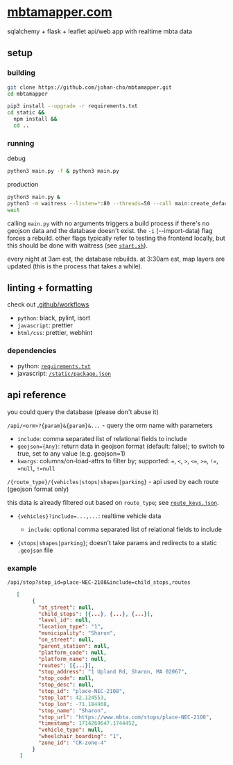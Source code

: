 # [mbtamapper.com](https://mbtamapper.com/)

sqlalchemy + flask + leaflet api/web app with realtime mbta data

## setup

### building

```sh
git clone https://github.com/johan-cho/mbtamapper.git
cd mbtamapper
```

```sh
pip3 install --upgrade -r requirements.txt
cd static && 
  npm install && 
  cd ..
```

### running

debug

```sh
python3 main.py -f & python3 main.py
```

production

```sh
python3 main.py &
python3 -m waitress --listen=*:80 --threads=50 --call main:create_default_app &
wait
```

calling `main.py` with no arguments triggers a build process if there's no geojson data and the database doesn't exist. the `-i` (--import-data) flag forces a rebuild. other flags typically refer to testing the frontend locally, but this should be done with waitress (see [`start.sh`](start.sh)).

every night at 3am est, the database rebuilds. at 3:30am est, map layers are updated (this is the process that takes a while).

## linting + formatting

check out [.github/workflows](.github/workflows)

- `python`: black, pylint, isort
- `javascript`: prettier
- `html/css`: prettier, webhint

### dependencies

- python: [`requirements.txt`](requirements.txt)
- javascript: [`/static/package.json`](static/package.json)

## api reference

you could query the database (please don't abuse it)

`/api/<orm>?{param}&{param}&...` - query the orm name with parameters

- `include`: comma separated list of relational fields to include
- `geojson={Any}`: return data in geojson format (default: false); to switch to true, set to any value (e.g. geojson=1)
- `kwargs`: columns/on-load-attrs to filter by; supported: `=`, `<`, `>`, `<=`, `>=`, `!=`, `=null`, `!=null`

`/{route_type}/{vehicles|stops|shapes|parking}` - api used by each route (geojson format only)

this data is already filtered out based on `route_type`; see [`route_keys.json`](route_keys.json).

- `{vehicles}?include=...,...`: realtime vehicle data
  
  - `include`: optional comma separated list of relational fields to include
- `{stops|shapes|parking}`; doesn't take params and redirects to a static `.geojson` file

### example

`/api/stop?stop_id=place-NEC-2108&include=child_stops,routes`

```json
   [
        {
          "at_street": null,
          "child_stops": [{...}, {...}, {...}],
          "level_id": null,
          "location_type": "1",
          "municipality": "Sharon",
          "on_street": null,
          "parent_station": null,
          "platform_code": null,
          "platform_name": null,
          "routes": [{...}],
          "stop_address": "1 Upland Rd, Sharon, MA 02067",
          "stop_code": null,
          "stop_desc": null,
          "stop_id": "place-NEC-2108",
          "stop_lat": 42.124553,
          "stop_lon": -71.184468,
          "stop_name": "Sharon",
          "stop_url": "https://www.mbta.com/stops/place-NEC-2108",
          "timestamp": 1714269647.1744452,
          "vehicle_type": null,
          "wheelchair_boarding": "1",
          "zone_id": "CR-zone-4"
        }
    ]
```

